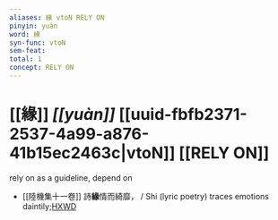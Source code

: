 ```yaml
---
aliases: 緣 vtoN RELY ON
pinyin: yuàn
word: 緣
syn-func: vtoN
sem-feat: 
total: 1
concept: RELY ON 
---
```

# [[緣]] *[[yuàn]]*  [[uuid-fbfb2371-2537-4a99-a876-41b15ec2463c|vtoN]] [[RELY ON]]
rely on as a guideline, depend on
 - [[陸機集十一卷]] 詩**緣**情而綺靡， / Shi (lyric poetry) traces emotions daintily;[HXWD](https://hxwd.org/textview.html?location=CH2b1575_CHANT_001-6a.16)